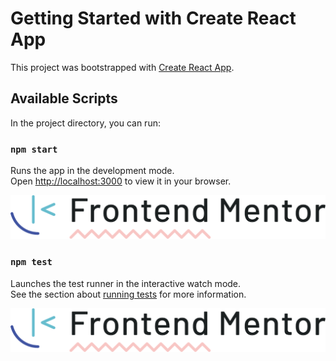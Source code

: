# Getting Started with Create React App

This project was bootstrapped with [Create React App](https://github.com/facebook/create-react-app).

## Available Scripts

In the project directory, you can run:

### `npm start`
Runs the app in the development mode.\
Open [http://localhost:3000](http://localhost:3000) to view it in your browser.

![alt tag](https://github.com/juancr5/Frontend-Mentor/blob/main/frontend%20mentor%20logo.png)<br/>


### `npm test`

Launches the test runner in the interactive watch mode.\
See the section about [running tests](https://facebook.github.io/create-react-app/docs/running-tests) for more information.

![alt tag](https://github.com/juancr5/Frontend-Mentor/blob/main/frontend%20mentor%20logo.png)<br/>

